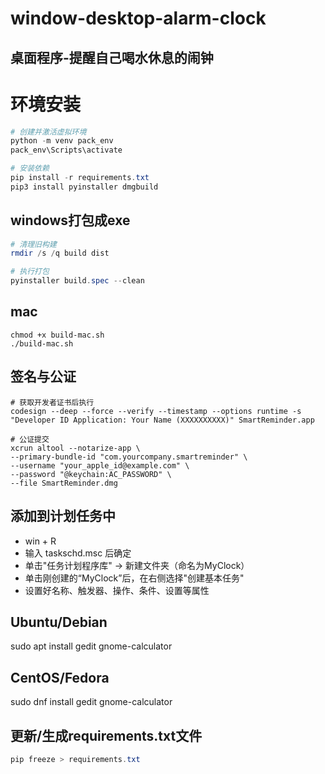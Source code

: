 
# window-desktop-alarm-clock
## 桌面程序-提醒自己喝水休息的闹钟

# 环境安装
```powershell
# 创建并激活虚拟环境
python -m venv pack_env
pack_env\Scripts\activate

# 安装依赖
pip install -r requirements.txt
pip3 install pyinstaller dmgbuild

```

## windows打包成exe
```powershell
# 清理旧构建
rmdir /s /q build dist

# 执行打包
pyinstaller build.spec --clean
```

## mac
```command
chmod +x build-mac.sh
./build-mac.sh
```

## 签名与公证
```command
# 获取开发者证书后执行
codesign --deep --force --verify --timestamp --options runtime -s "Developer ID Application: Your Name (XXXXXXXXXX)" SmartReminder.app

# 公证提交
xcrun altool --notarize-app \
--primary-bundle-id "com.yourcompany.smartreminder" \
--username "your_apple_id@example.com" \
--password "@keychain:AC_PASSWORD" \
--file SmartReminder.dmg
```

## 添加到计划任务中
- win + R
- 输入 taskschd.msc 后确定
- 单击"任务计划程序库" → 新建文件夹（命名为MyClock）
- 单击刚创建的“MyClock”后，在右侧选择"创建基本任务"
- 设置好名称、触发器、操作、条件、设置等属性

## Ubuntu/Debian
sudo apt install gedit gnome-calculator
## CentOS/Fedora
sudo dnf install gedit gnome-calculator


## 更新/生成requirements.txt文件
```powershell
pip freeze > requirements.txt
```


